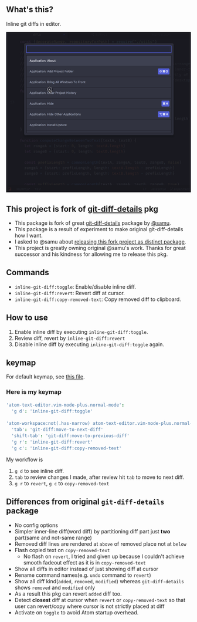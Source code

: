 ## What's this?

Inline git diffs in editor.

![](https://raw.githubusercontent.com/t9md/t9md/af71d8d6613f61b7f0fe3da9f7a89b5c91c3510c/img/atom-inline-git-diff.gif)

## This project is fork of [git-diff-details](https://github.com/samu/git-diff-details/) pkg

- This package is fork of great [git-diff-details](https://github.com/samu/git-diff-details/) package by [@samu](https://github.com/samu).
- This package is a result of experiment to make original git-diff-details how I want.
- I asked to @samu about [releasing this fork project as distinct package](https://github.com/samu/git-diff-details/issues/75).
- This project is greatly owning original @samu's work. Thanks for great successor and his kindness for allowing me to release this pkg.

## Commands

- `inline-git-diff:toggle`: Enable/disable inline diff.
- `inline-git-diff:revert`: Revert diff at cursor.
- `inline-git-diff:copy-removed-text`: Copy removed diff to clipboard.

## How to use

1. Enable inline diff by executing `inline-git-diff:toggle`.
2. Review diff, revert by `inline-git-diff:revert`
3. Disable inline diff by executing `inline-git-diff:toggle` again.

## keymap

For default keymap, see [this file](https://github.com/t9md/atom-inline-git-diff/blob/master/keymaps/inline-git-diff.cson).

### Here is my keymap

```coffeescript
'atom-text-editor.vim-mode-plus.normal-mode':
  'g d': 'inline-git-diff:toggle'

'atom-workspace:not(.has-narrow) atom-text-editor.vim-mode-plus.normal-mode.has-inline-git-diff':
  'tab': 'git-diff:move-to-next-diff'
  'shift-tab': 'git-diff:move-to-previous-diff'
  'g r': 'inline-git-diff:revert'
  'g c': 'inline-git-diff:copy-removed-text'
```

My workflow is

1. `g d` to see inline diff.
2. `tab` to review changes I made, after review hit `tab` to move to next diff.
3. `g r` to `revert`, `g c` to `copy-removed-text`

## Differences from original `git-diff-details` package

- No config options
- Simpler inner-line diff(word diff) by partitioning diff part just **two** part(same and not-same range)
- Removed diff lines are rendered at `above` of removed place not at `below`
- Flash copied text on `copy-removed-text`
  - No flash on `revert`,  I tried and given up because I couldn't achieve smooth fadeout effect as it is in `copy-removed-text`
- Show all diffs in editor  instead of just showing diff at cursor
- Rename command names(e.g. `undo` command to `revert`)
- Show all diff kind(`added`, `removed`, `modified`) whereas `git-diff-details` shows `removed` and `modified` only
- As a result this pkg can revert `added` diff too.
- Detect **closest** diff at cursor when `revert` or `copy-removed-text` so that user can revert/copy where cursor is not strictly placed at diff
- Activate on `toggle` to avoid Atom startup overhead.
